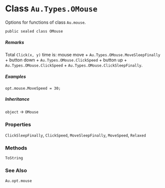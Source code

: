 # Class `Au.Types.OMouse`

Options for functions of class `Au.mouse`.

```
public sealed class OMouse
```

##### Remarks

Total `Click(x, y)` time is: mouse move + `Au.Types.OMouse.MoveSleepFinally` + button down + `Au.Types.OMouse.ClickSpeed` + button up + `Au.Types.OMouse.ClickSpeed` + `Au.Types.OMouse.ClickSleepFinally`.

##### Examples

```
opt.mouse.MoveSpeed = 30;
```

##### Inheritance

`object` → `OMouse`

### Properties

`ClickSleepFinally`, `ClickSpeed`, `MoveSleepFinally`, `MoveSpeed`, `Relaxed`

### Methods

`ToString`

### See Also

`Au.opt.mouse`